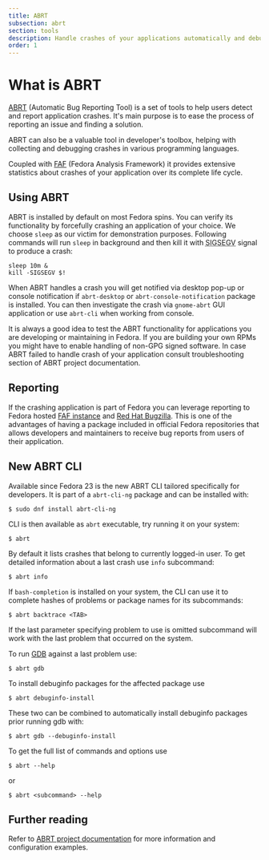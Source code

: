 ```yaml
---
title: ABRT
subsection: abrt
section: tools
description: Handle crashes of your applications automatically and debug with ease!
order: 1
---
```


# What is ABRT

[ABRT](https://abrt.readthedocs.org/en/latest/index.html) (Automatic Bug Reporting Tool)
is a set of tools to help users detect and report application crashes.
It's main purpose is to ease the process of reporting an issue and finding a solution.

ABRT can also be a valuable tool in developer's toolbox, helping with collecting
and debugging crashes in various programming languages.

Coupled with [FAF](https://github.com/abrt/faf/#about-faf) (Fedora Analysis Framework)
it provides extensive statistics about crashes of your application
over its complete life cycle.

## Using ABRT

ABRT is installed by default on most Fedora spins. You can verify its
functionality by forcefully crashing an application of your choice. We choose
`sleep` as our victim for demonstration purposes. Following commands
will run `sleep` in background and then kill it with 
<abbr title="Segmentation Fault (see $ man 7 signal)">SIGSEGV</abbr> signal to produce
a crash:

    sleep 10m &
    kill -SIGSEGV $!

When ABRT handles a crash you will get notified via desktop pop-up or console notification
if `abrt-desktop` or `abrt-console-notification` package is installed. You can then investigate the
crash via `gnome-abrt` GUI application or use `abrt-cli` when working from console.

It is always a good idea to test the ABRT functionality for applications
you are developing or maintaining in Fedora. If you are building your own RPMs
you might have to enable handling of non-GPG signed software. In case
ABRT failed to handle crash of your application consult troubleshooting
section of ABRT project documentation.

## Reporting

If the crashing application is part of Fedora you can leverage reporting to Fedora hosted
[FAF instance](https://retrace.fedoraproject.org/faf/summary/) and
[Red Hat Bugzilla](https://bugzilla.redhat.com).
This is one of the advantages of having a package included in official Fedora repositories
that allows developers and maintainers to receive bug reports from users of their application.

## New ABRT CLI

Available since Fedora 23 is the new ABRT CLI tailored specifically for developers.
It is part of a `abrt-cli-ng` package and can be installed with:

    $ sudo dnf install abrt-cli-ng

CLI is then available as `abrt` executable, try running it on your system:

    $ abrt

By default it lists crashes that belong to currently logged-in user. To get detailed
information about a last crash use `info` subcommand:

    $ abrt info

If `bash-completion` is installed on your system, the CLI can use it to complete
hashes of problems or package names for its subcommands:

    $ abrt backtrace <TAB>

If the last parameter specifying problem to use is omitted subcommand will work
with the last problem that occurred on the system.

To run [GDB](https://www.gnu.org/software/gdb/) against a last problem use:

    $ abrt gdb

To install debuginfo packages for the affected package use

    $ abrt debuginfo-install

These two can be combined to automatically install debuginfo packages prior
running gdb with:

    $ abrt gdb --debuginfo-install

To get the full list of commands and options use

    $ abrt --help

or

    $ abrt <subcommand> --help

## Further reading

Refer to [ABRT project documentation](https://abrt.readthedocs.org/)
for more information and configuration examples.

